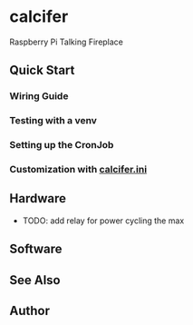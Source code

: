 # calcifer
Raspberry Pi Talking Fireplace

## Quick Start
### Wiring Guide
### Testing with a venv
### Setting up the CronJob
### Customization with [calcifer.ini](calcifer.ini)

## Hardware
* TODO: add relay for power cycling the max
## Software

## See Also

## Author